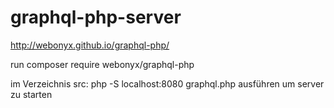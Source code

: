 # graphql-php-server

http://webonyx.github.io/graphql-php/

run composer require webonyx/graphql-php

im Verzeichnis src: php -S localhost:8080 graphql.php ausführen um server zu starten
